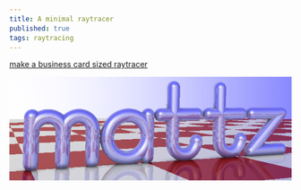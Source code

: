 ```yaml
---
title: A minimal raytracer
published: true
tags: raytracing
---
```

[make a business card sized raytracer](https://mzucker.github.io/2016/08/03/miniray.html)

![example](/images/miniray_3.0.png)